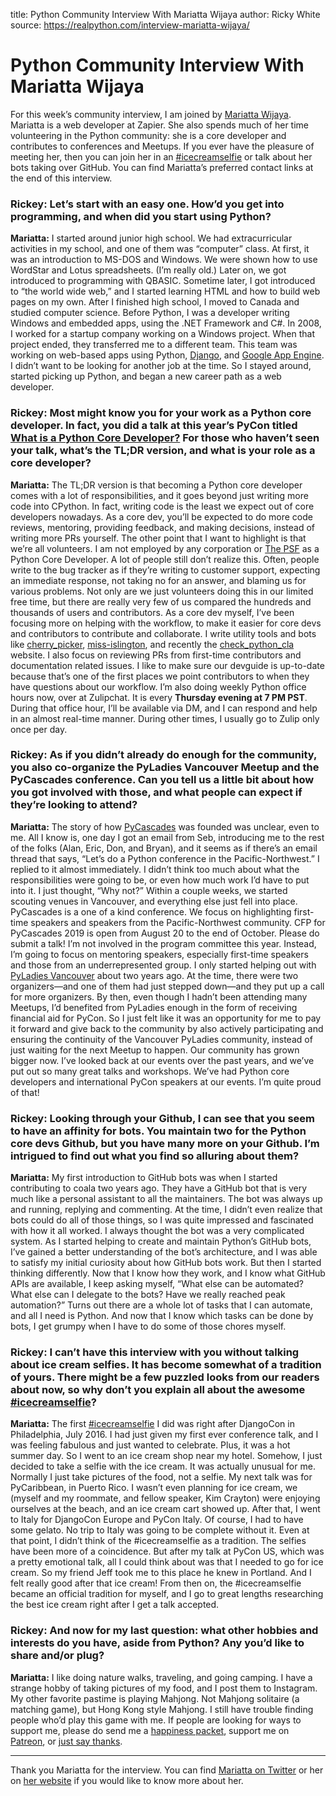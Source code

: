 title: Python Community Interview With Mariatta Wijaya
author: Ricky White
source: https://realpython.com/interview-mariatta-wijaya/

# Python Community Interview With Mariatta Wijaya

For this week’s community interview, I am joined by [Mariatta Wijaya](https://twitter.com/mariatta).
Mariatta is a web developer at Zapier. She also spends much of her time volunteering in the Python community: she is a core developer and contributes to conferences and Meetups.
If you ever have the pleasure of meeting her, then you can join her in an [\#icecreamselfie](https://mariatta.ca/category/icecreamselfie.html) or talk about her bots taking over GitHub. You can find Mariatta’s preferred contact links at the end of this interview.

### **Rickey:** Let’s start with an easy one. How’d you get into programming, and when did you start using Python?
**Mariatta:** I started around junior high school. We had extracurricular activities in my school, and one of them was “computer” class. At first, it was an introduction to MS-DOS and Windows. We were shown how to use WordStar and Lotus spreadsheets. (I’m really old.)
Later on, we got introduced to programming with QBASIC. Sometime later, I got introduced to “the world wide web,” and I started learning HTML and how to build web pages on my own. After I finished high school, I moved to Canada and studied computer science.
Before Python, I was a developer writing Windows and embedded apps, using the .NET Framework and C#. In 2008, I worked for a startup company working on a Windows project. When that project ended, they transferred me to a different team.
This team was working on web-based apps using Python, [Django](https://realpython.com/tutorials/django/), and [Google App Engine](https://realpython.com/python-web-applications/#google-app-engine). I didn’t want to be looking for another job at the time. So I stayed around, started picking up Python, and began a new career path as a web developer.

### **Rickey:** Most might know you for your work as a Python core developer. In fact, you did a talk at this year’s PyCon titled [What is a Python Core Developer?](https://www.youtube.com/watch?v=hhj7eb6TrtI) For those who haven’t seen your talk, what’s the TL;DR version, and what is your role as a core developer?
**Mariatta:** The TL;DR version is that becoming a Python core developer comes with a lot of responsibilities, and it goes beyond just writing more code into CPython. In fact, writing code is the least we expect out of core developers nowadays. As a core dev, you’ll be expected to do more code reviews, mentoring, providing feedback, and making decisions, instead of writing more PRs yourself.
The other point that I want to highlight is that we’re all volunteers. I am not employed by any corporation or [The PSF](https://www.python.org/psf-landing/) as a Python Core Developer. A lot of people still don’t realize this. Often, people write to the bug tracker as if they’re writing to customer support, expecting an immediate response, not taking no for an answer, and blaming us for various problems. Not only are we just volunteers doing this in our limited free time, but there are really very few of us compared the hundreds and thousands of users and contributors.
As a core dev myself, I’ve been focusing more on helping with the workflow, to make it easier for core devs and contributors to contribute and collaborate. I write utility tools and bots like [cherry_picker](https://pypi.org/project/cherry-picker/), [miss-islington](https://github.com/python/miss-islington), and recently the [check_python_cla](https://check-python-cla.herokuapp.com/) website.
I also focus on reviewing PRs from first-time contributors and documentation related issues. I like to make sure our devguide is up-to-date because that’s one of the first places we point contributors to when they have questions about our workflow.
I’m also doing weekly Python office hours now, over at Zulipchat. It is every **Thursday evening at 7 PM PST**. During that office hour, I’ll be available via DM, and I can respond and help in an almost real-time manner. During other times, I usually go to Zulip only once per day.

### **Rickey:** As if you didn’t already do enough for the community, you also co-organize the PyLadies Vancouver Meetup and the PyCascades conference. Can you tell us a little bit about how you got involved with those, and what people can expect if they’re looking to attend?
**Mariatta:** The story of how [PyCascades](https://2019.pycascades.com/) was founded was unclear, even to me. All I know is, one day I got an email from Seb, introducing me to the rest of the folks (Alan, Eric, Don, and Bryan), and it seems as if there’s an email thread that says, “Let’s do a Python conference in the Pacific-Northwest.”
I replied to it almost immediately. I didn’t think too much about what the responsibilities were going to be, or even how much work I’d have to put into it. I just thought, “Why not?” Within a couple weeks, we started scouting venues in Vancouver, and everything else just fell into place.
PyCascades is a one of a kind conference. We focus on highlighting first-time speakers and speakers from the Pacific-Northwest community. CFP for PyCascades 2019 is open from August 20 to the end of October. Please do submit a talk! I’m not involved in the program committee this year. Instead, I’m going to focus on mentoring speakers, especially first-time speakers and those from an underrepresented group.
I only started helping out with [PyLadies Vancouver](http://www.pyladies.com/locations/vancouver/) about two years ago. At the time, there were two organizers—and one of them had just stepped down—and they put up a call for more organizers. By then, even though I hadn’t been attending many Meetups, I’d benefited from PyLadies enough in the form of receiving financial aid for PyCon. So I just felt like it was an opportunity for me to pay it forward and give back to the community by also actively participating and ensuring the continuity of the Vancouver PyLadies community, instead of just waiting for the next Meetup to happen.
Our community has grown bigger now. I’ve looked back at our events over the past years, and we’ve put out so many great talks and workshops. We’ve had Python core developers and international PyCon speakers at our events. I’m quite proud of that!

### **Rickey:** Looking through your Github, I can see that you seem to have an affinity for bots. You maintain two for the Python core devs Github, but you have many more on your Github. I’m intrigued to find out what you find so alluring about them?
**Mariatta:** My first introduction to GitHub bots was when I started contributing to coala two years ago. They have a GitHub bot that is very much like a personal assistant to all the maintainers. The bot was always up and running, replying and commenting. At the time, I didn’t even realize that bots could do all of those things, so I was quite impressed and fascinated with how it all worked. I always thought the bot was a very complicated system.
As I started helping to create and maintain Python’s GitHub bots, I’ve gained a better understanding of the bot’s architecture, and I was able to satisfy my initial curiosity about how GitHub bots work.
But then I started thinking differently. Now that I know how they work, and I know what GitHub APIs are available, I keep asking myself, “What else can be automated? What else can I delegate to the bots? Have we really reached peak automation?” Turns out there are a whole lot of tasks that I can automate, and all I need is Python. And now that I know which tasks can be done by bots, I get grumpy when I have to do some of those chores myself.

### **Rickey:** I can’t have this interview with you without talking about ice cream selfies. It has become somewhat of a tradition of yours. There might be a few puzzled looks from our readers about now, so why don’t you explain all about the awesome [\#icecreamselfie](https://mariatta.ca/category/icecreamselfie.html)?
**Mariatta:** The first [\#icecreamselfie](https://mariatta.ca/category/icecreamselfie.html) I did was right after DjangoCon in Philadelphia, July 2016. I had just given my first ever conference talk, and I was feeling fabulous and just wanted to celebrate. Plus, it was a hot summer day. So I went to an ice cream shop near my hotel. Somehow, I just decided to take a selfie with the ice cream. It was actually unusual for me. Normally I just take pictures of the food, not a selfie.
My next talk was for PyCaribbean, in Puerto Rico. I wasn’t even planning for ice cream, we (myself and my roommate, and fellow speaker, Kim Crayton) were enjoying ourselves at the beach, and an ice cream cart showed up.
After that, I went to Italy for DjangoCon Europe and PyCon Italy. Of course, I had to have some gelato. No trip to Italy was going to be complete without it. Even at that point, I didn’t think of the #icecreamselfie as a tradition. The selfies have been more of a coincidence.
But after my talk at PyCon US, which was a pretty emotional talk, all I could think about was that I needed to go for ice cream. So my friend Jeff took me to this place he knew in Portland. And I felt really good after that ice cream! From then on, the #icecreamselfie became an official tradition for myself, and I go to great lengths researching the best ice cream right after I get a talk accepted.

### **Rickey:** And now for my last question: what other hobbies and interests do you have, aside from Python? Any you’d like to share and/or plug?
**Mariatta:** I like doing nature walks, traveling, and going camping. I have a strange hobby of taking pictures of my food, and I post them to Instagram. My other favorite pastime is playing Mahjong. Not Mahjong solitaire (a matching game), but Hong Kong style Mahjong. I still have trouble finding people who’d play this game with me.
If people are looking for ways to support me, please do send me a [happiness packet](https://www.happinesspackets.io/), support me on [Patreon](https://www.patreon.com/Mariatta), or [just say thanks](https://saythanks.io/to/Mariatta).

----

Thank you Mariatta for the interview. You can find [Mariatta on Twitter](https://twitter.com/mariatta) or her on [her website](https://mariatta.ca/) if you would like to know more about her.
